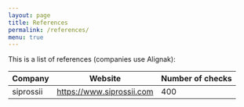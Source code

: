 ```yaml
---
layout: page
title: References
permalink: /references/
menu: true
---
```


This is a list of references (companies use Alignak):


| Company             | Website                             | Number of checks |
| ------------------- | ----------------------------------- | ---------------- |
| siprossii           | https://www.siprossii.com           | 400              |

  
 

